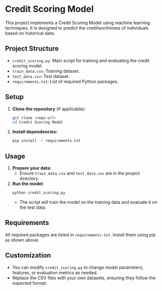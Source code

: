 # Credit Scoring Model

This project implements a Credit Scoring Model using machine learning techniques. It is designed to predict the creditworthiness of individuals based on historical data.

## Project Structure
- `credit_scoring.py`: Main script for training and evaluating the credit scoring model.
- `train_data.csv`: Training dataset.
- `test_data.csv`: Test dataset.
- `requirements.txt`: List of required Python packages.

## Setup
1. **Clone the repository** (if applicable):
   ```bash
   git clone <repo-url>
   cd Credit Scoring Model
   ```
2. **Install dependencies:**
   ```bash
   pip install -r requirements.txt
   ```

## Usage
1. **Prepare your data:**
   - Ensure `train_data.csv` and `test_data.csv` are in the project directory.
2. **Run the model:**
   ```bash
   python credit_scoring.py
   ```
   - The script will train the model on the training data and evaluate it on the test data.

## Requirements
All required packages are listed in `requirements.txt`. Install them using pip as shown above.

## Customization
- You can modify `credit_scoring.py` to change model parameters, features, or evaluation metrics as needed.
- Replace the CSV files with your own datasets, ensuring they follow the expected format.



